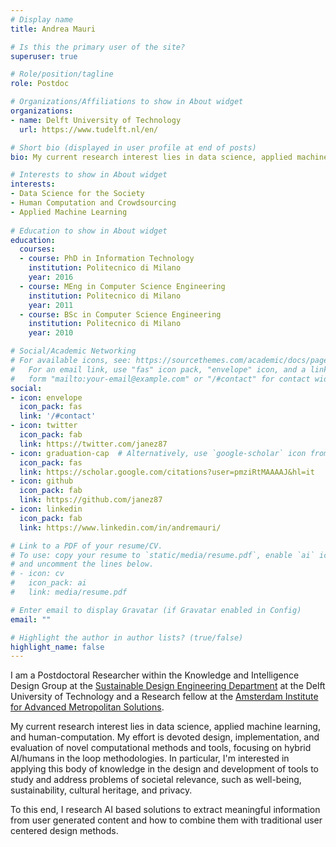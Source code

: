 ```yaml
---
# Display name
title: Andrea Mauri

# Is this the primary user of the site?
superuser: true

# Role/position/tagline
role: Postdoc

# Organizations/Affiliations to show in About widget
organizations:
- name: Delft University of Technology
  url: https://www.tudelft.nl/en/

# Short bio (displayed in user profile at end of posts)
bio: My current research interest lies in data science, applied machine learning, and human-computation.

# Interests to show in About widget
interests:
- Data Science for the Society
- Human Computation and Crowdsourcing
- Applied Machine Learning
  
# Education to show in About widget
education:
  courses:
  - course: PhD in Information Technology
    institution: Politecnico di Milano
    year: 2016
  - course: MEng in Computer Science Engineering
    institution: Politecnico di Milano
    year: 2011
  - course: BSc in Computer Science Engineering
    institution: Politecnico di Milano
    year: 2010

# Social/Academic Networking
# For available icons, see: https://sourcethemes.com/academic/docs/page-builder/#icons
#   For an email link, use "fas" icon pack, "envelope" icon, and a link in the
#   form "mailto:your-email@example.com" or "/#contact" for contact widget.
social:
- icon: envelope
  icon_pack: fas
  link: '/#contact'
- icon: twitter
  icon_pack: fab
  link: https://twitter.com/janez87
- icon: graduation-cap  # Alternatively, use `google-scholar` icon from `ai` icon pack
  icon_pack: fas
  link: https://scholar.google.com/citations?user=pmziRtMAAAAJ&hl=it
- icon: github
  icon_pack: fab
  link: https://github.com/janez87
- icon: linkedin
  icon_pack: fab
  link: https://www.linkedin.com/in/andremauri/

# Link to a PDF of your resume/CV.
# To use: copy your resume to `static/media/resume.pdf`, enable `ai` icons in `params.toml`, 
# and uncomment the lines below.
# - icon: cv
#   icon_pack: ai
#   link: media/resume.pdf

# Enter email to display Gravatar (if Gravatar enabled in Config)
email: ""

# Highlight the author in author lists? (true/false)
highlight_name: false
---
```


I am a Postdoctoral Researcher within the Knowledge and Intelligence Design Group at the [Sustainable Design Engineering Department](https://www.tudelft.nl/en/ide/about-ide/departments/sustainable-design-engineering/) at the Delft University of Technology and a Research fellow at the [Amsterdam Institute for Advanced Metropolitan Solutions](https://www.ams-institute.org/).

My current research interest lies in data science, applied machine learning, and human-computation. My effort is devoted design, implementation, and evaluation of novel computational methods and tools, focusing on hybrid AI/humans in the loop methodologies. In particular, I'm interested in applying this body of knowledge in the design and development of tools to study and address problems of societal relevance, such as well-being, sustainability, cultural heritage, and privacy.

To this end, I research AI based solutions to extract meaningful information from user generated content and how to combine them with traditional user centered design methods.
